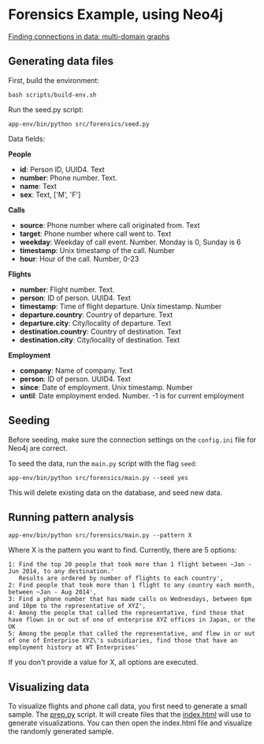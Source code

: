 # Forensics Example, using Neo4j

[Finding connections in data: multi-domain graphs](https://thinkingthread.com/connecting-data-with-multi-domain-graphs/)

## Generating data files

First, build the environment:

```
bash scripts/build-env.sh
```

Run the seed.py script: 

```
app-env/bin/python src/forensics/seed.py
```

Data fields:

**People**

  - **id**: Person ID, UUID4. Text
  - **number**: Phone number. Text.
  - **name**: Text
  - **sex**: Text, ['M', 'F']

**Calls**

  - **source**: Phone number where call originated from. Text
  - **target**: Phone number where call went to. Text
  - **weekday**: Weekday of call event. Number. Monday is 0, Sunday is 6
  - **timestamp**: Unix timestamp of the call. Number
  - **hour**: Hour of the call. Number, 0-23

**Flights**

  - **number**: Flight number. Text.
  - **person**: ID of person. UUID4. Text
  - **timestamp**: Time of flight departure. Unix timestamp. Number
  - **departure.country**: Country of departure. Text
  - **departure.city**: City/locality of departure. Text
  - **destination.country**: Country of destination. Text
  - **destination.city**: City/locality of destination. Text

**Employment**

  - **company**: Name of company. Text
  - **person**: ID of person. UUID4. Text
  - **since**: Date of employment. Unix timestamp. Number
  - **until**: Date employment ended. Number. -1 is for current employment

## Seeding

Before seeding, make sure the connection settings on the `config.ini` file for Neo4j are correct.

To seed the data, run the `main.py` script with the flag `seed`:

```
app-env/bin/python src/forensics/main.py --seed yes 
```

This will delete existing data on the database, and seed new data.

## Running pattern analysis

```
app-env/bin/python src/forensics/main.py --pattern X
```

Where X is the pattern you want to find. Currently, there are 5 options:

    1: Find the top 20 people that took more than 1 flight between ~Jan - Jun 2014, to any destination.'
       Results are ordered by number of flights to each country',
    2: Find people that took more than 1 flight to any country each month, between ~Jan - Aug 2014',
    3: Find a phone number that has made calls on Wednesdays, between 6pm and 10pm to the representative of XYZ',
    4: Among the people that called the representative, find those that have flown in or out of one of enterprise XYZ offices in Japan, or the UK
    5: Among the people that called the representative, and flew in or out of one of Enterprise XYZ\'s subsidiaries, find those that have an employment history at WT Enterprises'
    
If you don't provide a value for X, all options are executed.


## Visualizing data

To visualize flights and phone call data, you first need to generate a small sample. 
The [prep.py](src/html/prep.py) script. It will create files that the [index.html](src/html/index.html) will use to generate
visualizations. You can then open the index.html file and visualize the randomly generated sample.
